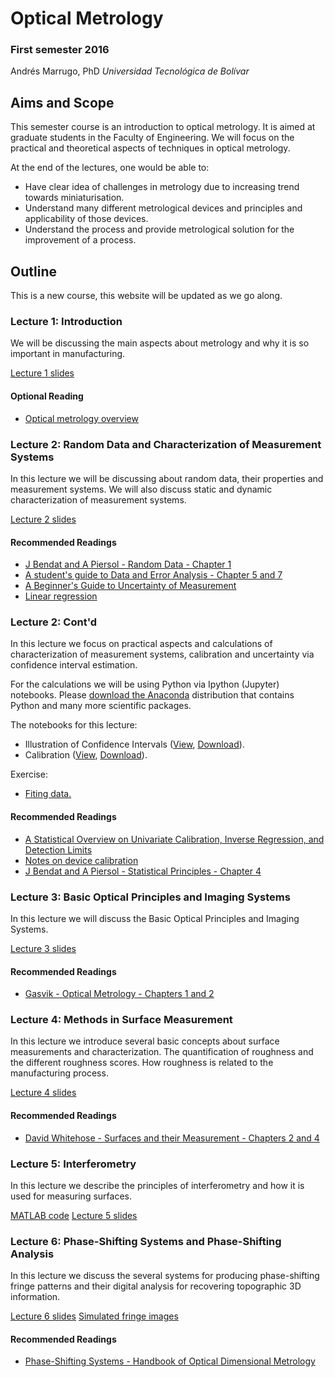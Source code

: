 # Optical Metrology

### First semester 2016

Andrés Marrugo, PhD
*Universidad Tecnológica de Bolívar*

##  Aims and Scope

This semester course is an introduction to optical metrology. It is aimed at graduate students in the Faculty of Engineering. We will focus on the practical and theoretical aspects of techniques in optical metrology.

At the end of the lectures, one would be able to:

- Have clear idea of challenges in metrology due to increasing trend towards miniaturisation.
- Understand many different metrological devices and principles and applicability of those devices.
- Understand the process and provide metrological solution for the improvement of a process.

## Outline

This is a new course, this website will be updated as we go along.

### Lecture 1: Introduction

We will be discussing the main aspects about metrology and why it is so important in manufacturing. 

[Lecture 1 slides](lectures/Lecture_01.pdf)

#### Optional Reading

- [Optical metrology overview](pdfs/01-optical-metrology-overview.pdf)

### Lecture 2: Random Data and Characterization of Measurement Systems

In this lecture we will be discussing about random data, their properties and measurement systems. We will also discuss static and dynamic characterization of measurement systems.

[Lecture 2 slides](lectures/Lecture_02.pdf)

#### Recommended Readings

- [J Bendat and A Piersol - Random Data - Chapter 1](pdfs/02-Bendat-Piersol-chapter-01.pdf)
- [A student's guide to Data and Error Analysis - Chapter 5 and 7](pdfs/guide-to-data-and-error-analysis.pdf)
- [A Beginner's Guide to Uncertainty of Measurement](pdfs/mgpg11.pdf)
- [Linear regression](https://en.wikipedia.org/wiki/Regression_analysis#Linear_regression "Regression analysis - Wikipedia, the free encyclopedia")

### Lecture 2: Cont'd

In this lecture we focus on practical aspects and calculations of characterization of measurement systems, calibration and uncertainty via confidence interval estimation.

For the calculations we will be using Python via Ipython (Jupyter) notebooks. Please [download the Anaconda](https://www.continuum.io/downloads) distribution that contains Python and many more scientific packages.

The notebooks for this lecture:

- Illustration of Confidence Intervals ([View](http://nbviewer.jupyter.org/github/agmarrugo/optical-metrology/blob/gh-pages/notebooks/confidence-intervals.ipynb), [Download](https://github.com/agmarrugo/optical-metrology/tree/gh-pages)).
- Calibration ([View](http://nbviewer.jupyter.org/github/agmarrugo/optical-metrology/blob/gh-pages/notebooks/calibracion.ipynb), [Download](https://github.com/agmarrugo/optical-metrology/tree/gh-pages)).

Exercise:

- [Fiting data.](http://nbviewer.jupyter.org/github/agmarrugo/optical-metrology/blob/gh-pages/notebooks/fitting.ipynb)

#### Recommended Readings

- [A Statistical Overview on Univariate Calibration, Inverse Regression, and Detection Limits](pdfs/Mass_Spectrom._Rev._Lavagnini_2006.pdf)
- [Notes on device calibration](pdfs/03-NoteDeviceCalibration.pdf)
- [J Bendat and A Piersol - Statistical Principles  - Chapter 4](pdfs/04-Bendat-Piersol-chapter-04.pdf)

### Lecture 3: Basic Optical Principles and Imaging Systems

In this lecture we will discuss the Basic Optical Principles and Imaging Systems.

[Lecture 3 slides](lectures/Lecture_03.pdf)

#### Recommended Readings

- [Gasvik - Optical Metrology - Chapters 1 and 2](pdfs/gasvik-01-02.pdf)

### Lecture 4: Methods in Surface Measurement

In this lecture we introduce several basic concepts about surface measurements and characterization. The quantification of roughness and the different roughness scores. How roughness is related to the manufacturing process.

[Lecture 4 slides](lectures/Lecture_04.pdf)

#### Recommended Readings

- [David Whitehose - Surfaces and their Measurement - Chapters 2 and 4](pdfs/whitehouse-surfaces-and-their-measurement-(2002).pdf)

### Lecture 5: Interferometry

In this lecture we describe the principles of interferometry and how it is used for measuring surfaces.

[MATLAB code](mcode.zip)
[Lecture 5 slides](lectures/Lecture_05.pdf)

### Lecture 6: Phase-Shifting Systems and Phase-Shifting Analysis

In this lecture we discuss the several systems for producing phase-shifting fringe patterns and their digital analysis for recovering topographic 3D information.

[Lecture 6 slides](lectures/Lecture_06.pdf)
[Simulated fringe images](Simul_Franjas_Dec.zip)

#### Recommended Readings

- [Phase-Shifting Systems - Handbook of Optical Dimensional Metrology](pdfs/phase-shifting-systems-kevin-g-harding-handbook-of-optical-dimensional-metrology.pdf)



